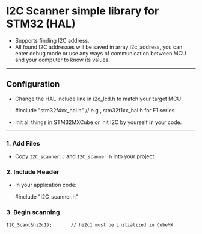 # I2C Scanner simple library for STM32 (HAL)
- Supports finding I2C address.
- All found I2C addresses will be saved in array i2c_address, you can enter debug mode or use any ways of communication between MCU and your computer to know its values.
---

## Configuration
- Change the HAL include line in i2c_lcd.h to match your target MCU:

	#include "stm32f4xx_hal.h"   // e.g., stm32f1xx_hal.h for F1 series


- Init all things in STM32MXCube or init I2C by yourself in your code. 
---

### 1. Add Files
- Copy `I2C_scanner.c` and `I2C_scanner.h` into your project.

### 2. Include Header
- In your application code:

	#include "I2C_scanner.h"

### 3. Begin scanning
	I2C_Scan(&hi2c1); 		// hi2c1 must be initialized in CubeMX







